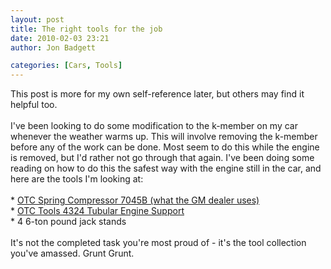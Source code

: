 ```yaml
---
layout: post
title: The right tools for the job
date: 2010-02-03 23:21
author: Jon Badgett

categories: [Cars, Tools]
---
```

This post is more for my own self-reference later, but others may find it helpful too.<br /><br />I've been looking to do some modification to the k-member on my car whenever the weather warms up. This will involve removing the k-member before any of the work can be done. Most seem to do this while the engine is removed, but I'd rather not go through that again. I've been doing some reading on how to do this the safest way with the engine still in the car, and here are the tools I'm looking at:<br /><br />* <a href="http://www.automotivetoolsonline.com/OTC7045B-Front-Coil-Spring-Compressor-OTC-7045B_p_12865.html#">OTC Spring Compressor 7045B (what the GM dealer uses)</a><br />* <a href="http://www.summitracing.com/parts/OTC-4324/?rtype=10">OTC Tools 4324 Tubular Engine Support</a><br />* 4 6-ton pound jack stands<br /><br />It's not the completed task you're most proud of - it's the tool collection you've amassed. Grunt Grunt.
